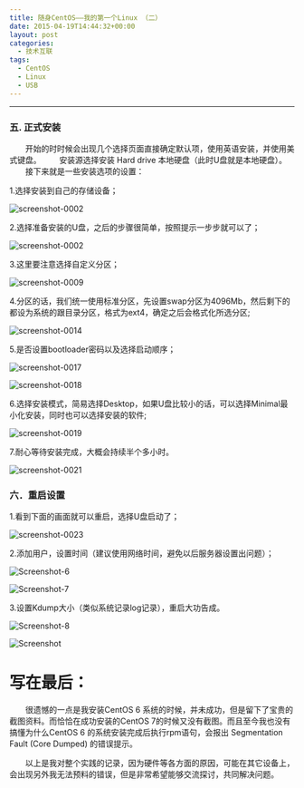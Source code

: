 ```yaml
---
title: 随身CentOS——我的第一个Linux （二）
date: 2015-04-19T14:44:32+00:00
layout: post
categories:
  - 技术互联
tags:
  - CentOS
  - Linux
  - USB
---
```


-----

### 五. 正式安装

　　开始的时时候会出现几个选择页面直接确定默认项，使用英语安装，并使用美式键盘。
　　安装源选择安装 Hard drive 本地硬盘（此时U盘就是本地硬盘）。
　　接下来就是一些安装选项的设置：

1.选择安装到自己的存储设备；

![screenshot-0002](http://guandong-dong.stor.sinaapp.com/uploads/2015/04/screenshot-0002.png)

2.选择准备安装的U盘，之后的步骤很简单，按照提示一步步就可以了；

![screenshot-0002](http://guandong-dong.stor.sinaapp.com/uploads/2015/04/screenshot-0002.png)

3.这里要注意选择自定义分区；

![screenshot-0009](http://guandong-dong.stor.sinaapp.com/uploads/2015/04/screenshot-0009.png)

4.分区的话，我们统一使用标准分区，先设置swap分区为4096Mb，然后剩下的都设为系统的跟目录分区，格式为ext4，确定之后会格式化所选分区;

![screenshot-0014](http://guandong-dong.stor.sinaapp.com/uploads/2015/04/screenshot-0014.png)

5.是否设置bootloader密码以及选择启动顺序；

![screenshot-0017](http://guandong-dong.stor.sinaapp.com/uploads/2015/04/screenshot-0017.png)

![screenshot-0018](http://guandong-dong.stor.sinaapp.com/uploads/2015/04/screenshot-0018.png)

6.选择安装模式，简易选择Desktop，如果U盘比较小的话，可以选择Minimal最小化安装，同时也可以选择安装的软件;

![screenshot-0019](http://guandong-dong.stor.sinaapp.com/uploads/2015/04/screenshot-0019.png)

7.耐心等待安装完成，大概会持续半个多小时。

![screenshot-0021](http://guandong-dong.stor.sinaapp.com/uploads/2015/04/screenshot-0021.png)

### 六．重启设置

1.看到下面的画面就可以重启，选择U盘启动了；

![screenshot-0023](http://guandong-dong.stor.sinaapp.com/uploads/2015/04/screenshot-0023.png)

2.添加用户，设置时间（建议使用网络时间，避免以后服务器设置出问题）；

![Screenshot-6](http://guandong-dong.stor.sinaapp.com/uploads/2015/04/Screenshot-6.png)

![Screenshot-7](http://guandong-dong.stor.sinaapp.com/uploads/2015/04/Screenshot-7.png)

3.设置Kdump大小（类似系统记录log记录），重启大功告成。

![Screenshot-8](http://guandong-dong.stor.sinaapp.com/uploads/2015/04/Screenshot-8.png)

![Screenshot](http://guandong-dong.stor.sinaapp.com/uploads/2015/04/Screenshot.png)

# 写在最后：

　　很遗憾的一点是我安装CentOS 6 系统的时候，并未成功，但是留下了宝贵的截图资料。而恰恰在成功安装的CentOS 7的时候又没有截图。而且至今我也没有搞懂为什么CentOS 6 的系统安装完成后执行rpm语句，会报出 Segmentation Fault (Core Dumped) 的错误提示。

　　以上是我对整个实践的记录，因为硬件等各方面的原因，可能在其它设备上，会出现另外我无法预料的错误，但是非常希望能够交流探讨，共同解决问题。

